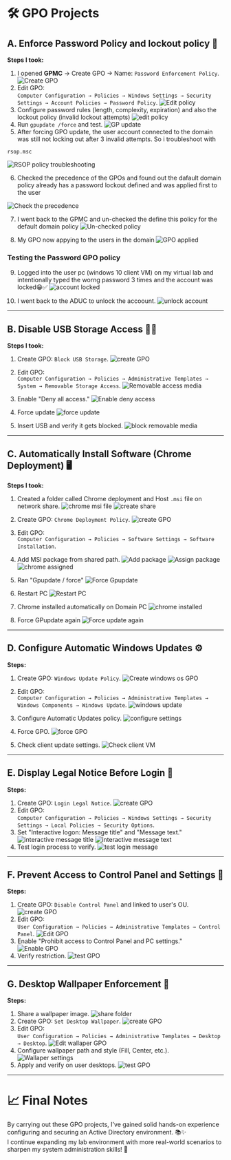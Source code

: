# 🛠️ GPO Projects

## A. Enforce Password Policy and lockout policy 🔐

**Steps I took:**

1. I opened **GPMC** → Create GPO → Name: `Password Enforcement Policy`.
![Create GPO](images/01-New-GPO.png)
2. Edit GPO:  
   `Computer Configuration → Policies → Windows Settings → Security Settings → Account Policies → Password Policy`.
![Edit policy](images/02-password-policies.png)
3. Configure password rules (length, complexity, expiration) and also the lockout policy (invalid lockout attempts)
![edit policy ](images/03-lockout-policy.png)
4. Run `gpupdate /force` and test.
![GP update](images/04-force-GPO.png)
5. After forcing GPO update, the user account connected to the domain was still not locking out after 3 invalid attempts. So i troubleshoot with 

`rsop.msc`

![RSOP policy troubleshooting](images/05-rsop-msc.png)

6. Checked the precedence of the GPOs and found out the dafault domain policy already has a password lockout defined and was applied first to the user

![Check the precedence](images/06-precedence.png)

7. I went back to the GPMC and un-checked the define this policy for the default domain policy
![Un-checked policy](images/07-un-define-policy.png)

8. My GPO now appying to the users in the domain
![GPO applied](images/08-gpo-working.png)

### Testing the Password GPO policy

9. Logged into the user pc (windows 10 client VM) on my virtual lab and intentionally typed the worng password 3 times and the account was locked😁✅
![account locked](images/09-testing-GPO.png)

10. I went back to the ADUC to unlock the accoount.
![unlock account](images/10-unlock-account.png)

---

## B. Disable USB Storage Access 🔌🚫

**Steps I took:**

1. Create GPO: `Block USB Storage`.
![create GPO](images/11-Block-usb-storage.png)

2. Edit GPO:  
   `Computer Configuration → Policies → Administrative Templates → System → Removable Storage Access`.
![Removable access media](images/12-removable-storage.png)
3. Enable "Deny all access."
![Enable deny access](images/13-enable-deny-access.png)
4. Force update
![force update](images/14-force-update.png)
5. Insert USB and verify it gets blocked.
![block removable media](images/15-block-removable-media.png)


---

## C. Automatically Install Software (Chrome Deployment) 🖥️

**Steps I took:**

1. Created a folder called Chrome deployment and Host `.msi` file on network share.
![chrome msi file](images/16-chrome-msi-file.png)
![create share](images/17-create-share.png)
2. Create GPO: `Chrome Deployment Policy`.
![create GPO](images/18-link-GPO.png)
3. Edit GPO:  
   `Computer Configuration → Policies → Software Settings → Software Installation`.
4. Add MSI package from shared path.
![Add package](images/19-select-the-package.png)
![Assign package](images/20-assign-package.png)
![chrome assigned](images/21-chrome-assigned.png)

5. Ran "Gpupdate / force" 
![Force Gpupdate](images/22-gp-update.png)
6. Restart PC
![Restart PC](images/23-restart-PC.png)
7. Chrome installed automatically on Domain PC
![chrome installed](images/24-chrome-installed.png)
8. Force GPupdate again
![Force update again](images/25-force-update-again.png)

---

## D. Configure Automatic Windows Updates ⚙️

**Steps:**

1. Create GPO: `Windows Update Policy`.
![Create windows os GPO](images/26-create-windwos-update.png)
2. Edit GPO:  
   `Computer Configuration → Policies → Administrative Templates → Windows Components → Windows Update`.
![windows update](images/27-configure-windows-updates.png)
3. Configure Automatic Updates policy.
![configure settings](images/28-configure-settings.png)

4. Force GPO.
![force GPO](images/29-force-GPO.png)
5. Check client update settings.
![Check client VM](images/30-auto-downlaod.png)

---

## E. Display Legal Notice Before Login 📜

**Steps:**

1. Create GPO: `Login Legal Notice`.
![create GPO](images/31-create-GPO.png)
2. Edit GPO:  
   `Computer Configuration → Policies → Windows Settings → Security Settings → Local Policies → Security Options`.
3. Set "Interactive logon: Message title" and "Message text."
![interactive message title](images/32-interactive-logon-title.png)
![interactive message text](images/33-login-message.png)
4. Test login process to verify.
![test login message](images/33a-login-notice-active.png)

---

## F. Prevent Access to Control Panel and Settings 🛑

**Steps:**

1. Create GPO: `Disable Control Panel` and linked to user's OU.
![create GPO](images/34-disabl-CP.png)
2. Edit GPO:  
   `User Configuration → Policies → Administrative Templates → Control Panel`.
![Edit GPO](images/35-edit-GPO.png)
3. Enable "Prohibit access to Control Panel and PC settings."
![Enable GPO](images/36-enable-GPO.png)
4. Verify restriction.
![test GPO](images/37-test-GPO.png)

---

## G. Desktop Wallpaper Enforcement 🎨

**Steps:**

1. Share a wallpaper image.
![share folder](images/38-create-wallpaper-folder.png)
2. Create GPO: `Set Desktop Wallpaper`.
![create GPO](images/39-create-wallpaper-GPO.png)
3. Edit GPO:  
   `User Configuration → Policies → Administrative Templates → Desktop → Desktop`.
![Edit wallaper GPO](images/40-desktop-settings.png)
4. Configure wallpaper path and style (Fill, Center, etc.).
![Wallaper settings](images/41-name-the-wallpaper.png)
5. Apply and verify on user desktops.
![test GPO](images/42-wallaper-set.png)

---

# 📈 Final Notes

By carrying out these GPO projects, I’ve gained solid hands-on experience configuring and securing an Active Directory environment. 📚✨  
I continue expanding my lab environment with more real-world scenarios to sharpen my system administration skills! 🚀
